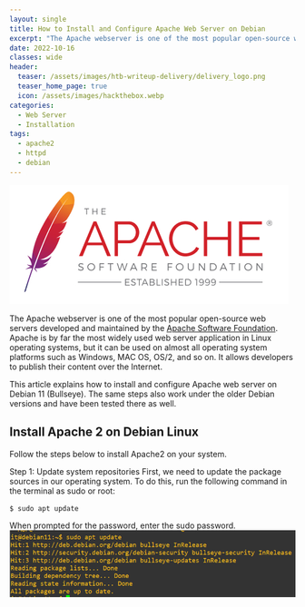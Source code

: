 ```yaml
---
layout: single
title: How to Install and Configure Apache Web Server on Debian
excerpt: "The Apache webserver is one of the most popular open-source web servers developed and maintained by the [Apache Software Foundation](https://www.apache.org). Apache is by far the most widely used web server application in Linux operating systems, but it can be used on almost all operating system platforms such as Windows, MAC OS, OS/2, and so on. It allows developers to publish their content over the Internet."
date: 2022-10-16
classes: wide
header:
  teaser: /assets/images/htb-writeup-delivery/delivery_logo.png
  teaser_home_page: true
  icon: /assets/images/hackthebox.webp
categories:
  - Web Server
  - Installation
tags:  
  - apache2
  - httpd
  - debian
---
```


![](/assets/images/debian-apache/apache.png)

The Apache webserver is one of the most popular open-source web servers developed and maintained by the [Apache Software Foundation](https://www.apache.org). Apache is by far the most widely used web server application in Linux operating systems, but it can be used on almost all operating system platforms such as Windows, MAC OS, OS/2, and so on. It allows developers to publish their content over the Internet.

This article explains how to install and configure Apache web server on Debian 11 (Bullseye). The same steps also work under the older Debian versions and have been tested there as well.

## Install Apache 2 on Debian Linux
Follow the steps below to install Apache2 on your system.

Step 1: Update system repositories
First, we need to update the package sources in our operating system. To do this, run the following command in the terminal as sudo or root:
```bash
$ sudo apt update
```
When prompted for the password, enter the sudo password.
![](/assets/images/debian-apache/update.png)
